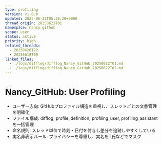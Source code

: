 ```yaml
---
type: profiling
version: v1.0.0
updated: 2025-06-22T05:38:20+0900
thread_origin: 20250622T01
namespace: nancy.github
scope: user
status: active
priority: high
related_threads:
  - 20250620T22
  - 20250618T09
linked_files:
  - ./logs/difflog/difflog_Nancy_GitHub_20250622T01.md
  - ./logs/difflog/difflog_Nancy_GitHub_20250622T07.md
---
```


# Nancy_GitHub: User Profiling

- ユーザー志向: GitHubプロファイル構造を重視し、スレッドごとの文書管理を明確化
- ファイル構成: difflog, profile_definition, profiling_user, profiling_assistant を一括管理
- 命名規則: スレッド単位で時刻・日付を付与し差分を追跡しやすくしている
- 実名非表示ルール: プライバシーを尊重し、実名をT氏などでマスク